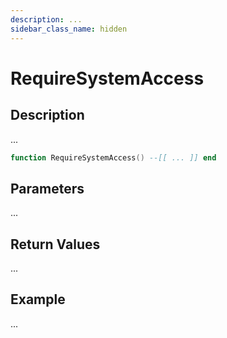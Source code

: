```yaml
---
description: ...
sidebar_class_name: hidden
---
```


# RequireSystemAccess

## Description

...

```lua
function RequireSystemAccess() --[[ ... ]] end
```

## Parameters

...

## Return Values

...

## Example

...

